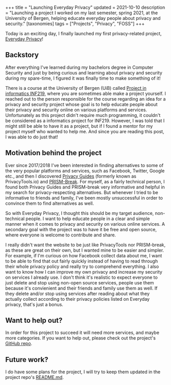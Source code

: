 +++
title = "Launching Everyday Privacy"
updated = 2021-10-10
description = "Launching a project I worked on my last semester, spring 2021, at the University of Bergen, helping educate everyday people about privacy and security."
[taxonomies]
tags = ["Projects", "Privacy", "FOSS"] 
+++

Today is an exciting day, I finally launched my first privacy-related project,
[Everyday Privacy](https://everyday-privacy.com)!

## Backstory

After everything I've learned during my bachelors degree in Computer Security
and just by being curious and learning about privacy and security during my
spare-time, I figured it was finally time to make something of it!

There is a course at the University of Bergen (UiB) called
[Project in informatics INF219](https://www.uib.no/en/course/INF219), where you
are sometimes able make a project yourself. I reached out to the person
responsible for the course regarding an idea for a privacy and security project
whose goal is to help educate people about their privacy and security online on
various platforms and services. Unfortunately as this project didn't require
much programming, it couldn't be considered as a informatics project for INF219.
However, I was told that I might still be able to have it as a project, but if I
found a mentor for my project myself who wanted to help me. And since you are
reading this post, I was able to do just that!

## Motivation behind the project

Ever since 2017/2018 I've been interested in finding alternatives to some of the
very popular platforms and services, such as Facebook, Twitter, Google etc., and
then I discovered [Privacy Guides](https://privacyguides.org/) (formerly known
as PrivacyTools.io) and [PRISM-Break](https://prism-break.org). For myself, as a
fairly technical person, I found both Privacy Guides and PRISM-break very
informative and helpful in my search for privacy-respecting alternatives. But
whenever I tried to be informative to friends and family, I've been mostly
unsuccessful in order to convince them to find alternatives as well.

So with Everyday Privacy, I thought this should be my target audience,
non-technical people. I want to help educate people in a clear and simple manner
when it comes to privacy and security on various online services. A secondary
goal with the project was to have it be free and open source, where everyone is
welcome to contribute and share.

I really didn't want the website to be just like PrivacyTools nor PRISM-break,
as these are great on their own, but I wanted mine to be easier and simpler. For
example, if I'm curious on how Facebook collect data about me, I want to be able
to find that out fairly quickly instead of having to read through their whole
privacy policy and really try to comprehend everything. I also want to know how
I can improve my own privacy and increase my security on services I already use.
I don't think it's realistic to expect everyone to just delete and stop using
non-open source services, people use them because it's convienient and their
friends and family use them as well. If they delete and/or stop using services
after reading about what they actually collect according to their privacy
policies listed on Everyday privacy, that's just a bonus.

## Want to help out?

In order for this project to succeed it will need more services, and maybe more
categories. If you want to help out, please check out the project's
[GitHub repo](https://github.com/timharek/everyday-privacy).

## Future work?

I do have some plans for the project, I will try to keep them updated in the
project repo's
[README.md](https://github.com/timharek/everyday-privacy#future-goals).
